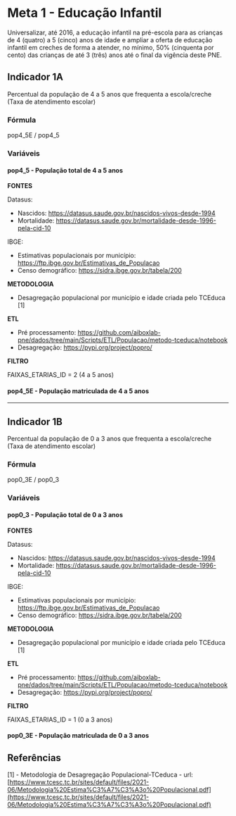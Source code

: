 # Meta 1 - Educação Infantil

Universalizar, até 2016, a educação infantil na pré-escola para as crianças de 4 (quatro) a 5 (cinco) anos de idade e ampliar a oferta de educação infantil em creches de forma a atender, no mínimo, 50% (cinquenta por cento) das crianças de até 3 (três) anos até o final da vigência deste PNE.

## Indicador 1A

Percentual da população de 4 a 5 anos que frequenta a escola/creche (Taxa de atendimento escolar)

### Fórmula

pop4_5E / pop4_5

### Variáveis 

#### pop4_5 - População total de 4 a 5 anos

**FONTES**

Datasus:

- Nascidos: https://datasus.saude.gov.br/nascidos-vivos-desde-1994
- Mortalidade: https://datasus.saude.gov.br/mortalidade-desde-1996-pela-cid-10

IBGE:

- Estimativas populacionais por município: https://ftp.ibge.gov.br/Estimativas_de_Populacao
- Censo demográfico: https://sidra.ibge.gov.br/tabela/200 

**METODOLOGIA**

- Desagregação populacional por município e idade criada pelo TCEduca [1]

**ETL**

- Pré processamento: https://github.com/aiboxlab-pne/dados/tree/main/Scripts/ETL/Populacao/metodo-tceduca/notebook
- Desagregação: https://pypi.org/project/popro/

**FILTRO** 

FAIXAS_ETARIAS_ID = 2 (4 a 5 anos)

#### pop4_5E - População matriculada de 4 a 5 anos 
 
---

## Indicador 1B

Percentual da população de 0 a 3 anos que frequenta a escola/creche (Taxa de atendimento escolar)

### Fórmula

pop0_3E / pop0_3

### Variáveis

#### pop0_3 - População total de 0 a 3 anos

**FONTES**

Datasus:

- Nascidos: https://datasus.saude.gov.br/nascidos-vivos-desde-1994
- Mortalidade: https://datasus.saude.gov.br/mortalidade-desde-1996-pela-cid-10

IBGE:

- Estimativas populacionais por município: https://ftp.ibge.gov.br/Estimativas_de_Populacao
- Censo demográfico: https://sidra.ibge.gov.br/tabela/200 

**METODOLOGIA**

- Desagregação populacional por município e idade criada pelo TCEduca [1]

**ETL**

- Pré processamento:  https://github.com/aiboxlab-pne/dados/tree/main/Scripts/ETL/Populacao/metodo-tceduca/notebook
- Desagregação: https://pypi.org/project/popro/

**FILTRO** 

FAIXAS_ETARIAS_ID = 1 (0 a 3 anos)

#### pop0_3E - População matriculada de 0 a 3 anos 


## Referências

[1] - Metodologia de Desagregação Populacional-TCeduca - url: [https://www.tcesc.tc.br/sites/default/files/2021-06/Metodologia%20Estima%C3%A7%C3%A3o%20Populacional.pdf](https://www.tcesc.tc.br/sites/default/files/2021-06/Metodologia%20Estima%C3%A7%C3%A3o%20Populacional.pdf)

